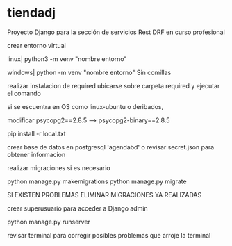 # tiendadj
Proyecto Django para la sección de servicios Rest DRF en curso profesional 

crear entorno virtual 

linux| python3 -m venv "nombre entorno"

windows| python -m venv "nombre entorno" Sin comillas

realizar instalacion de required ubicarse sobre carpeta required y ejecutar el comando

si se escuentra en OS como linux-ubuntu o deribados, 

modificar psycopg2==2.8.5 --> psycopg2-binary==2.8.5

pip install -r local.txt

crear base de datos en postgresql 'agendabd' o revisar secret.json para obtener informacion

realizar migraciones si es necesario

python manage.py makemigrations
python manage.py migrate

SI EXISTEN PROBLEMAS ELIMINAR MIGRACIONES YA REALIZADAS

crear superusuario para acceder a Django admin

python manage.py runserver

revisar terminal para corregir posibles problemas que arroje la terminal

